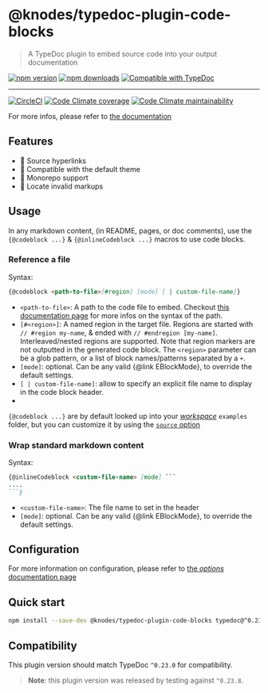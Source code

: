 <!-- HEADER -->
# @knodes/typedoc-plugin-code-blocks

> A TypeDoc plugin to embed source code into your output documentation

[![npm version](https://img.shields.io/npm/v/@knodes/typedoc-plugin-code-blocks?style=for-the-badge)](https://www.npmjs.com/package/@knodes/typedoc-plugin-code-blocks)
[![npm downloads](https://img.shields.io/npm/dm/@knodes/typedoc-plugin-code-blocks?style=for-the-badge)](https://www.npmjs.com/package/@knodes/typedoc-plugin-code-blocks)
[![Compatible with TypeDoc](https://img.shields.io/badge/For%20typedoc-^0.23.0-green?logo=npm&style=for-the-badge)](https://www.npmjs.com/package/typedoc)

---

[![CircleCI](https://img.shields.io/circleci/build/github/KnodesCommunity/typedoc-plugins/main?style=for-the-badge)](https://circleci.com/gh/KnodesCommunity/typedoc-plugins/tree/main)
[![Code Climate coverage](https://img.shields.io/codeclimate/coverage-letter/KnodesCommunity/typedoc-plugins?style=for-the-badge)](https://codeclimate.com/github/KnodesCommunity/typedoc-plugins)
[![Code Climate maintainability](https://img.shields.io/codeclimate/maintainability/KnodesCommunity/typedoc-plugins?style=for-the-badge)](https://codeclimate.com/github/KnodesCommunity/typedoc-plugins)

For more infos, please refer to [the documentation](https://knodescommunity.github.io/typedoc-plugins/modules/_knodes_typedoc_plugin_code_blocks.html)
<!-- HEADER end -->

## Features

- 🔗 Source hyperlinks
- 🎨 Compatible with the default theme
- 📁 Monorepo support
- 🎯 Locate invalid markups

## Usage

In any markdown content, (in README, pages, or doc comments), use the `{@codeblock ...}` & `{@inlineCodeblock ...}` macros to use code blocks.

### Reference a file

Syntax:
```md
{@codeblock <path-to-file>[#region] [mode] [ | custom-file-name]}
```

* `<path-to-file>`: A path to the code file to embed. Checkout [this documentation page](https://knodescommunity.github.io/typedoc-plugins/_knodes_typedoc_pluginutils/pages/resolving-paths.html) for more infos on the syntax of the path.
* `[#<region>]`: A named region in the target file. Regions are started with `// #region my-name`, & ended with `// #endregion [my-name]`. Interleaved/nested regions are supported. Note that region markers are not outputted in the generated code block. The `<region>` parameter can be a glob pattern, or a list of block names/patterns separated by a `+`.
* `[mode]`: optional. Can be any valid {@link EBlockMode}, to override the default settings.
* `[ | custom-file-name]`: allow to specify an explicit file name to display in the code block header.
* 
`{@codeblock ...}` are by default looked up into your [*workspace*](https://knodescommunity.github.io/typedoc-plugins/_knodes_typedoc_pluginutils/pages/resolving-paths.html) `examples` folder, but you can customize it by using the [`source` option](https://knodescommunity.github.io/typedoc-plugins/_knodes_typedoc_plugin_code_blocks/pages/options.html)

### Wrap standard markdown content

Syntax:
````md
{@inlineCodeblock <custom-file-name> [mode] ```
....
```}
````

* `<custom-file-name>`: The file name to set in the header
* `[mode]`: optional. Can be any valid {@link EBlockMode}, to override the default settings.

## Configuration

For more information on configuration, please refer to [the *options* documentation page](https://knodescommunity.github.io/typedoc-plugins/_knodes_typedoc_plugin_code_blocks/pages/options.html)

<!-- INSTALL -->
## Quick start

```sh
npm install --save-dev @knodes/typedoc-plugin-code-blocks typedoc@^0.23.0
```

## Compatibility

This plugin version should match TypeDoc `^0.23.0` for compatibility.

> **Note**: this plugin version was released by testing against `^0.23.8`.
<!-- INSTALL end -->
